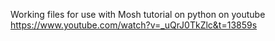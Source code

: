 Working files for use with Mosh tutorial on python on youtube https://www.youtube.com/watch?v=_uQrJ0TkZlc&t=13859s